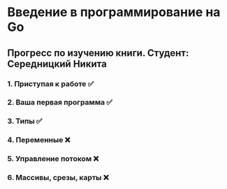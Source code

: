 # Введение в программирование на Go
## Прогресс по изучению книги. Студент: Середницкий Никита
### 1. Приступая к работе ✅
### 2. Ваша первая программа ✅
### 3. Типы ✅
### 4. Переменные ❌
### 5. Управление потоком ❌
### 6. Массивы, срезы, карты ❌